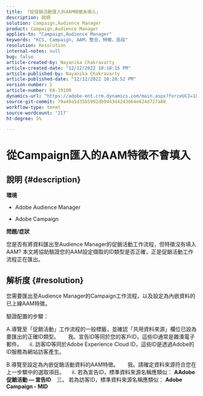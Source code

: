 ```yaml
---
title: 「從促銷活動匯入的AAM特徵未填入」
description: 說明
solution: Campaign,Audience Manager
product: Campaign,Audience Manager
applies-to: "Campaign,Audience Manager"
keywords: "KCS, Campaign, AAM，整合，特徵，區段"
resolution: Resolution
internal-notes: null
bug: false
article-created-by: Nayanika Chakravarty
article-created-date: "12/12/2022 10:18:15 PM"
article-published-by: Nayanika Chakravarty
article-published-date: "12/12/2022 10:28:52 PM"
version-number: 2
article-number: KA-19100
dynamics-url: "https://adobe-ent.crm.dynamics.com/main.aspx?forceUCI=1&pagetype=entityrecord&etn=knowledgearticle&id=c873c2d9-6a7a-ed11-81ac-6045bd006b25"
source-git-commit: 79a49a5d35b5992db9443d4243864e824d727a88
workflow-type: tm+mt
source-wordcount: '217'
ht-degree: 5%

---
```


# 從Campaign匯入的AAM特徵不會填入

## 說明 {#description}


<b>環境</b>

- Adobe Audience Manager

- Adobe Campaign

<b>問題/症狀</b>

您是否有將資料匯出至Audience Manager的促銷活動工作流程，但特徵沒有填入AAM? 本文將協助驗證您的AAM設定擷取的ID類型是否正確，正是促銷活動工作流程正在匯出。


## 解析度 {#resolution}


您需要匯出至Audience Manager的Campaign工作流程，以及設定為內嵌資料的已上線AAM特徵。 

驗證配置的步驟：

A.導覽至「促銷活動」工作流程的一般標籤，並確認「共用資料來源」欄位已設為要匯出的正確ID類型。
     我。宣告ID等同於您的客戶ID，這些ID通常是雜湊電子郵件。
    ii. 訪客ID等同於Adobe Experience Cloud ID，這些ID是透過Adobe的ID服務為網站訪客產生。

B.導覽至設定為內嵌促銷活動資料的AAM特徵。
     我。請確定資料來源符合您在上一步驟中的選取項目。
    ii. 若為宣告ID，標準資料來源名稱應類似： <b>A</b><b>Adobe促銷活動 — 宣告ID
 </b>  三。 若為訪客ID，標準資料來源名稱應類似： <b>Adobe Campaign - MID</b>






